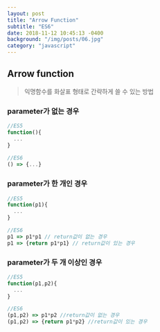 ```yaml
---
layout: post
title: "Arrow Function"
subtitle: "ES6"
date: 2018-11-12 10:45:13 -0400
background: "/img/posts/06.jpg"
category: "javascript"
---
```

## Arrow function
> 익명함수를 화살표 형태로 간략하게 쓸 수 있는 방법

### parameter가 없는 경우
~~~javascript
//ES5
function(){
  ...
}
        
//ES6
() => {...}
~~~

### parameter가 한 개인 경우
~~~javascript
//ES5
function(p1){
  ...
} 

//ES6
p1 => p1*p1 // return값이 없는 경우
p1 => {return p1*p1} // return값이 있는 경우
~~~

### parameter가 두 개 이상인 경우
~~~javascript
//ES5
function(p1,p2){
  ...
}

//ES6
(p1,p2) => p1*p2 //return값이 없는 경우
(p1,p2) => {return p1*p2} //return값이 있는 경우
~~~